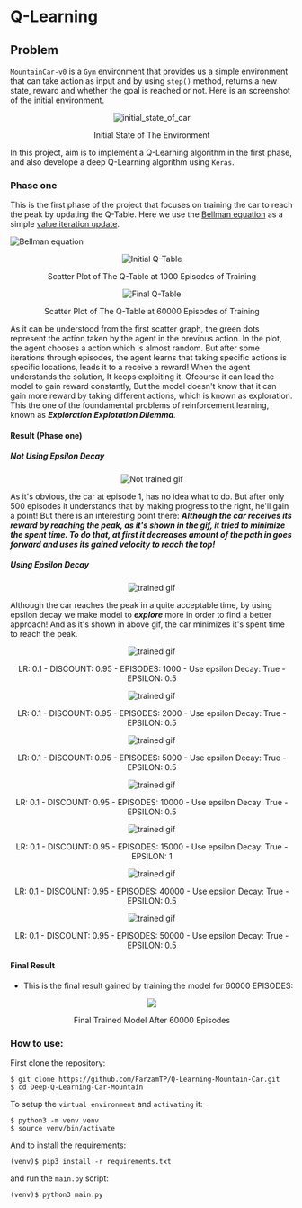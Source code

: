 # Q-Learning

## Problem
`MountainCar-v0` is a `Gym` environment that provides us a simple environment that can take action as input and by using `step()` method, returns a new state, reward and whether the goal is reached or not.
Here is an screenshot of the initial environment.
<p align='center'>
  <img src='./images/initial_state.png' alt='initial_state_of_car'>
  <p align='center'>Initial State of The Environment</p>
</p>

In this project, aim is to implement a Q-Learning algorithm in the first phase, and also develope a deep Q-Learning algorithm using `Keras`.

### Phase one
This is the first phase of the project that focuses on training the car to reach the peak by updating the Q-Table.
Here we use the [Bellman equation](https://en.wikipedia.org/wiki/Bellman_equation) as a simple [value iteration update](https://en.wikipedia.org/wiki/Markov_decision_process#Value_iteration).

![Bellman equation](./images/Bellman-Equation.svg)

<p align='center'>
  <img src='./graphs/LR:%200.1%20-%20DISCOUNT:%200.95%20-%20EPISODES:%201000%20-%20Use%20epsilon%20Decay:%20True%20-%20EPSILON:%200.5.png' alt='Initial Q-Table'>
  <p align='center'>
    Scatter Plot of The Q-Table at 1000 Episodes of Training
  </p>
</p>

<p align='center'>
  <img src='./graphs/LR:%200.1%20-%20DISCOUNT:%200.95%20-%20EPISODES:%2060000%20-%20Use%20epsilon%20Decay:%20True%20-%20EPSILON:%200.5.png' alt='Final Q-Table'>
  <p align='center'>
    Scatter Plot of The Q-Table at 60000 Episodes of Training
  </p>
</p>

As it can be understood from the first scatter graph, the green dots represent the action taken by the agent in the previous action. In the plot, the agent chooses a action which is almost random.
But after some iterations through episodes, the agent learns that taking specific actions is specific locations, leads it to a receive a reward!
When the agent understands the solution, It keeps exploiting it. Ofcourse it can lead the model to gain reward constantly, But the model doesn't know that it can gain more reward by taking different actions, which is known as exploration.
This the one of the foundamental problems of reinforcement learning, known as ***Exploration Explotation Dilemma***.

#### Result (Phase one)
##### Not Using Epsilon Decay
<p align='center'>
  <img src='./gifs/phase_one.gif' alt='Not trained gif'>
</p>

As it's obvious, the car at episode 1, has no idea what to do. But after only 500 episodes 
it understands that by making progress to the right, he'll gain a point!
But there is an interesting point there:
***Although the car receives its reward by reaching the peak, as it's shown in the gif, it tried to minimize the spent time. To do that, at first it decreases amount of the path in goes forward and uses its gained velocity to reach the top!***

##### Using Epsilon Decay

<p align='center'>
  <img src='./gifs/phase_one_epsilon_decay.gif' alt='trained gif'>
</p>


Although the car reaches the peak in a quite acceptable time, by using epsilon decay we make model to ***explore*** more in order to find a better approach!
And as it's shown in above gif, the car minimizes it's spent time to reach the peak.

<p align='center'>
  <img src='./plots/LR:%200.05%20-%20DISCOUNT:%200.95%20-%20EPISODES:%201000%20-%20Use%20epsilon%20Decay:%20True%20-%20EPSILON:%200.7.png' alt='trained gif'>
  <p align='center'>
    LR: 0.1 - DISCOUNT: 0.95 - EPISODES: 1000 - Use epsilon Decay: True - EPSILON: 0.5
  </p>
</p>


<p align='center'>
  <img src='./plots/LR:%200.1%20-%20DISCOUNT:%200.95%20-%20EPISODES:%201000%20-%20Use%20epsilon%20Decay:%20True%20-%20EPSILON:%200.5.png' alt='trained gif'>
  <p align='center'>
    LR: 0.1 - DISCOUNT: 0.95 - EPISODES: 2000 - Use epsilon Decay: True - EPSILON: 0.5
  </p>
</p>


<p align='center'>
  <img src='./plots/LR:%200.1%20-%20DISCOUNT:%200.95%20-%20EPISODES:%205000%20-%20Use%20epsilon%20Decay:%20True%20-%20EPSILON:%200.5.png' alt='trained gif'>
  <p align='center'>
    LR: 0.1 - DISCOUNT: 0.95 - EPISODES: 5000 - Use epsilon Decay: True - EPSILON: 0.5
  </p>
</p>


<p align='center'>
  <img src='./plots/LR:%200.1%20-%20DISCOUNT:%200.95%20-%20EPISODES:%2010000%20-%20Use%20epsilon%20Decay:%20True%20-%20EPSILON:%200.5.png' alt='trained gif'>
  <p align='center'>
    LR: 0.1 - DISCOUNT: 0.95 - EPISODES: 10000 - Use epsilon Decay: True - EPSILON: 0.5
  </p>
</p>

<p align='center'>
  <img src='./plots/LR:%200.1%20-%20DISCOUNT:%200.95%20-%20EPISODES:%2015000%20-%20Use%20epsilon%20Decay:%20True%20-%20EPSILON:%201.png' alt='trained gif'>
  <p align='center'>
    LR: 0.1 - DISCOUNT: 0.95 - EPISODES: 15000 - Use epsilon Decay: True - EPSILON: 1
  </p>
</p>


<p align='center'>
  <img src='./plots/LR:%200.1%20-%20DISCOUNT:%200.95%20-%20EPISODES:%2040000%20-%20Use%20epsilon%20Decay:%20True%20-%20EPSILON:%200.5.png' alt='trained gif'>
  <p align='center'>
    LR: 0.1 - DISCOUNT: 0.95 - EPISODES: 40000 - Use epsilon Decay: True - EPSILON: 0.5
  </p>
</p>

<p align='center'>
  <img src='./plots/LR:%200.1%20-%20DISCOUNT:%200.95%20-%20EPISODES:%2050000%20-%20Use%20epsilon%20Decay:%20True%20-%20EPSILON:%200.5.png' alt='trained gif'>
  <p align='center'>
    LR: 0.1 - DISCOUNT: 0.95 - EPISODES: 50000 - Use epsilon Decay: True - EPSILON: 0.5
  </p>
</p>

#### Final Result
* This is the final result gained by training the model for 60000 EPISODES:

<p align='center'>
  <img src='./gifs/LR:%200.1%20-%20DISCOUNT:%200.95%20-%20EPISODES:%2060000%20-%20Use%20epsilon%20Decay:%20True%20-%20EPSILON:%200.5.gif'>
  <p align='center'>
    Final Trained Model After 60000 Episodes
  </p>
</p>

### How to use:
First clone the repository:
```shell script
$ git clone https://github.com/FarzamTP/Q-Learning-Mountain-Car.git
$ cd Deep-Q-Learning-Car-Mountain
```
To setup the `virtual environment` and `activating` it:
```shell script
$ python3 -m venv venv
$ source venv/bin/activate
```

And to install the requirements:
```shell script
(venv)$ pip3 install -r requirements.txt
```

and run the `main.py` script:
```shell script
(venv)$ python3 main.py
```
